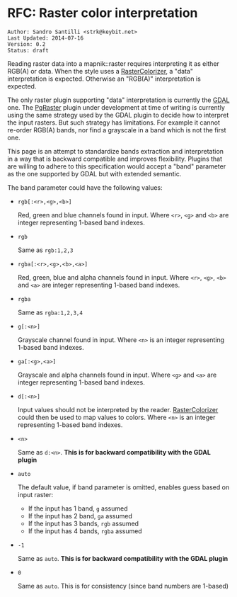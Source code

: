 # RFC: Raster color interpretation

```
Author: Sandro Santilli <strk@keybit.net>
Last Updated: 2014-07-16
Version: 0.2 
Status: draft
```

Reading raster data into a mapnik::raster requires interpreting it as either RGB(A) or data.
When the style uses a [RasterColorizer](RasterColorizer), a "data" interpretation is expected.
Otherwise an "RGB(A)" interpretation is expected.

The only raster plugin supporting "data" interpretation is currently the [GDAL](GDAL) one.
The [PgRaster](PgRaster) plugin under development at time of writing is currently using the same strategy used by the GDAL plugin to decide how to interpret the input rasters. But such strategy has limitations. For example it cannot re-order RGB(A) bands, nor find a grayscale in a band which is not the first one.

This page is an attempt to standardize bands extraction and interpretation in a way that is backward compatible and improves flexibility. Plugins that are willing to adhere to this specification would accept a "band" parameter as the one supported by GDAL but with extended semantic.

The band parameter could have the following values:

 - `rgb[:<r>,<g>,<b>]`

   Red, green and blue channels found in input.
   Where `<r>`, `<g>` and `<b>` are integer representing 1-based band indexes.
 
 - `rgb`

   Same as `rgb:1,2,3`

 - `rgba[:<r>,<g>,<b>,<a>]`

    Red, green, blue and alpha channels found in input.
    Where `<r>`, `<g>`, `<b>` and `<a>` are integer representing 1-based band indexes.
   
 - `rgba`

    Same as `rgba:1,2,3,4`

 - `g[:<n>]`

   Grayscale channel found in input.
   Where `<n>` is an integer representing 1-based band indexes.

 - `ga[:<g>,<a>]`

   Grayscale and alpha channels found in input.
   Where `<g>` and `<a>` are integer representing 1-based band indexes.

 - `d[:<n>]`

   Input values should not be interpreted by the reader.
   [RasterColorizer](RasterColorizer) could then be used to map values to colors.
   Where `<n>` is an integer representing 1-based band indexes.

 - `<n>`

   Same as `d:<n>`.
   **This is for backward compatibility with the GDAL plugin**

 - `auto`

   The default value, if band parameter is omitted, enables guess based on input raster:
   - If the input has 1 band, `g` assumed
   - If the input has 2 band, `ga` assumed
   - If the input has 3 bands, `rgb` assumed
   - If the input has 4 bands, `rgba` assumed

 - `-1`

   Same as `auto`.
   **This is for backward compatibility with the GDAL plugin**

 - `0`

   Same as `auto`.
   This is for consistency (since band numbers are 1-based)
